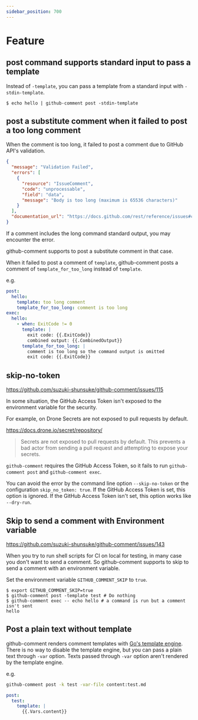 ```yaml
---
sidebar_position: 700
---
```


# Feature

## post command supports standard input to pass a template

Instead of `-template`, you can pass a template from a standard input with `-stdin-template`.

```console
$ echo hello | github-comment post -stdin-template
```

## post a substitute comment when it failed to post a too long comment

When the comment is too long, it failed to post a comment due to GitHub API's validation.

```json
{
  "message": "Validation Failed",
  "errors": [
    {
      "resource": "IssueComment",
      "code": "unprocessable",
      "field": "data",
      "message": "Body is too long (maximum is 65536 characters)"
    }
  ],
  "documentation_url": "https://docs.github.com/rest/reference/issues#create-an-issue-comment"
}
```

If a comment includes the long command standard output, you may encounter the error.

github-comment supports to post a substitute comment in that case.

When it failed to post a comment of `template`, github-comment posts a comment of `template_for_too_long` instead of `template`.

e.g.

```yaml
post:
  hello:
    template: too long comment
    template_for_too_long: comment is too long
exec:
  hello:
    - when: ExitCode != 0
      template: |
        exit code: {{.ExitCode}}
        combined output: {{.CombinedOutput}}
      template_for_too_long: |
        comment is too long so the command output is omitted
        exit code: {{.ExitCode}}
```

## skip-no-token

https://github.com/suzuki-shunsuke/github-comment/issues/115

In some situation, the GitHub Access Token isn't exposed to the environment variable for the security.

For example, on Drone Secrets are not exposed to pull requests by default.

https://docs.drone.io/secret/repository/

> Secrets are not exposed to pull requests by default.
> This prevents a bad actor from sending a pull request and attempting to expose your secrets.

`github-comment` requires the GitHub Access Token, so it fails to run `github-comment post` and `github-comment exec`.

You can avoid the error by the command line option `--skip-no-token` or the configuration `skip_no_token: true`.
If the GitHub Access Token is set, this option is ignored.
If the GitHub Access Token isn't set, this option works like `--dry-run`.

## Skip to send a comment with Environment variable

https://github.com/suzuki-shunsuke/github-comment/issues/143

When you try to run shell scripts for CI on local for testing, in many case you don't want to send a comment.
So github-comment supports to skip to send a comment with an environment variable.

Set the environment variable `GITHUB_COMMENT_SKIP` to `true`.

```console
$ export GITHUB_COMMENT_SKIP=true
$ github-comment post -template test # Do nothing
$ github-comment exec -- echo hello # a command is run but a comment isn't sent
hello
```

## Post a plain text without template

github-comment renders comment templates with [Go's template engine](https://pkg.go.dev/html/template).
There is no way to disable the template engine, but you can pass a plain text through `-var` option.
Texts passed through `-var` option aren't rendered by the template engine.

e.g.

```sh
github-comment post -k test -var-file content:test.md
```

```yaml
post:
  test:
    template: |
      {{.Vars.content}}
```
